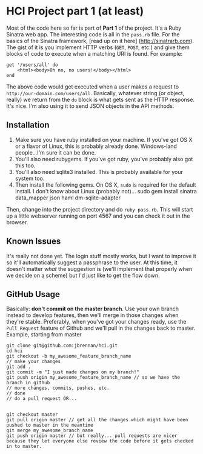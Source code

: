 HCI Project part 1 (at least)
===

Most of the code here so far is part of **Part 1** of the project. It's a Ruby Sinatra web app. The interesting code is all in the `pass.rb` file. For the basics of the Sinatra framework, [read up on it here] (http://sinatrarb.com). The gist of it is you implement HTTP verbs (`GET`, `POST`, etc.) and give them blocks of code to execute when a matching URI is found. For example:

    get '/users/all' do
    	<html><body>Oh no, no users!</body></html>
    end
    
The above code would get executed when a user makes a request to `http://our-domain.com/users/all`. Basically, whatever string (or object, really) we return from the `do` block is what gets sent as the HTTP response. It's nice. I'm also using it to send JSON objects in the API methods.

Installation
------------

1. Make sure you have ruby installed on your machine. If you've got OS X or a flavor of Linux, this is probably already done. Windows-land people...I'm sure it can be done.
2. You'll also need rubygems. If you've got ruby, you've probably also got this too.
3. You'll also need sqlite3 installed. This is probably available for your system too.
4. Then install the following gems. On OS X, `sudo` is required for the default install. I don't know about Linux (probably not)...
		sudo gem install sinatra data_mapper json haml dm-sqlite-adapter

Then, change into the project directory and do `ruby pass.rb`. This will start up a little webserver running on port 4567 and you can check it out in the browser.

Known Issues
------------

It's really not done yet. The login stuff mostly works, but I want to improve it so it'll automatically suggest a passphrase to the user. At this time, it doesn't matter *what* the suggestion is (we'll implement that properly when we decide on a scheme) but I'd just like to get the flow down.

GitHub Usage
------------

Basically: **don't commit on the master branch**. Use your own branch instead to develop features, then we'll merge in those changes when they're stable. Preferably, when you've got your changes ready, use the `Pull Request` feature of Github and we'll pull in the changes back to master. Example, starting from master

	git clone git@github.com:jbrennan/hci.git
	cd hci
	git checkout -b my_awesome_feature_branch_name
	// make your changes
	git add .
	git commit -m "I just made changes on my branch!"
	git push origin my_awesome_feature_branch_name // so we have the branch in github
	// more changes, commits, pushes, etc.
	// done
	// do a pull request OR...
	
	
	git checkout master
	git pull origin master // get all the changes which might have been pushed to master in the meantime
	git merge my_awesome_branch_name
	git push origin master // but really... pull requests are nicer because they let everyone else review the code before it gets checked in to master.
	